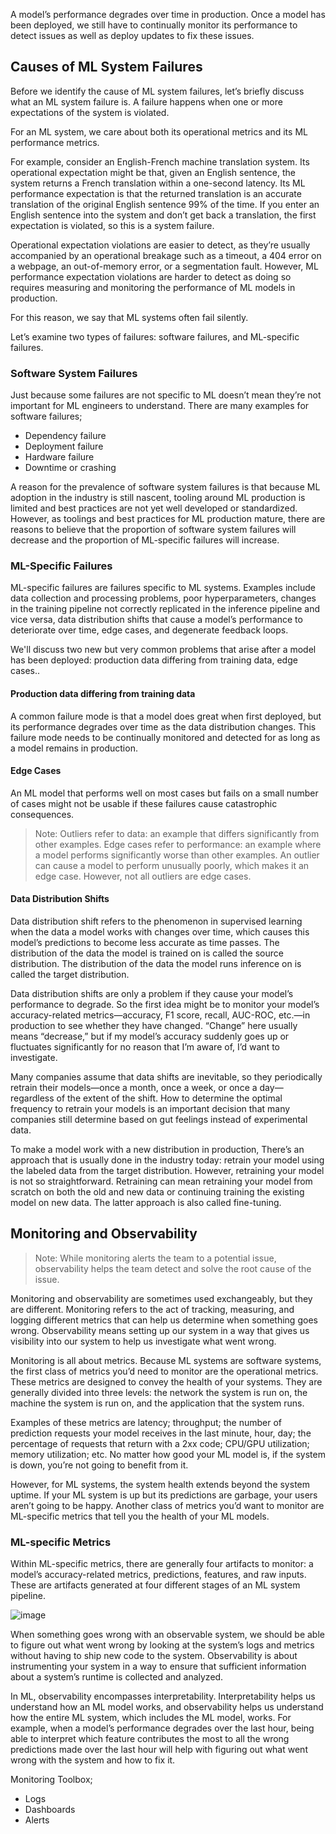 A model’s performance degrades over time in production. Once a model has been deployed, we still have to continually monitor its performance to detect issues as well as deploy updates to fix these issues.

## Causes of ML System Failures

Before we identify the cause of ML system failures, let’s briefly discuss what an ML system failure is. A failure happens when one or more expectations of the system is violated.

For an ML system, we care about both its operational metrics and its ML performance metrics.

For example, consider an English-French machine translation system. Its operational expectation might be that, given an English sentence, the system returns a French translation within a one-second latency. Its ML performance expectation is that the returned translation is an accurate translation of the original English sentence 99% of the time. If you enter an English sentence into the system and don’t get back a translation, the first expectation is violated, so this is a system failure.

Operational expectation violations are easier to detect, as they’re usually accompanied by an operational breakage such as a timeout, a 404 error on a webpage, an out-of-memory error, or a segmentation fault. However, ML performance expectation violations are harder to detect as doing so requires measuring and monitoring the performance of ML models in production.

For this reason, we say that ML systems often fail silently.

Let’s examine two types of failures: software failures, and ML-specific failures.

### Software System Failures

Just because some failures are not specific to ML doesn’t mean they’re not important for ML engineers to understand.
There are many examples for software failures;
* Dependency failure
* Deployment failure
* Hardware failure
* Downtime or crashing

A reason for the prevalence of software system failures is that because ML adoption in the industry is still nascent, tooling around ML production is limited and best practices are not yet well developed or standardized. However, as toolings and best practices for ML production mature, there are reasons to believe that the proportion of software system failures will decrease and the proportion of ML-specific failures will increase.

### ML-Specific Failures

ML-specific failures are failures specific to ML systems. Examples include data collection and processing problems, poor hyperparameters, changes in the training pipeline not correctly replicated in the inference pipeline and vice versa, data distribution shifts that cause a model’s performance to deteriorate over time, edge cases, and degenerate feedback loops.

We'll discuss two new but very common problems that arise after a model has been deployed: production data differing from training data, edge cases..

#### Production data differing from training data

A common failure mode is that a model does great when first deployed, but its performance degrades over time as the data distribution changes. This failure mode needs to be continually monitored and detected for as long as a model remains in production.
		
#### Edge Cases

An ML model that performs well on most cases but fails on a small number of cases might not be usable if these failures cause catastrophic consequences.

> Note: Outliers refer to data: an example that differs significantly from other examples. Edge cases refer to performance: an example where a model performs significantly worse than other examples. An outlier can cause a model to perform unusually poorly, which makes it an edge case. However, not all outliers are edge cases.
#### Data Distribution Shifts

Data distribution shift refers to the phenomenon in supervised learning when the data a model works with changes over time, which causes this model’s predictions to become less accurate as time passes. The distribution of the data the model is trained on is called the source distribution. The distribution of the data the model runs inference on is called the target distribution.

Data distribution shifts are only a problem if they cause your model’s performance to degrade. So the first idea might be to monitor your model’s accuracy-related metrics—accuracy, F1 score, recall, AUC-ROC, etc.—in production to see whether they have changed. “Change” here usually means “decrease,” but if my model’s accuracy suddenly goes up or fluctuates significantly for no reason that I’m aware of, I’d want to investigate.

Many companies assume that data shifts are inevitable, so they periodically retrain their models—once a month, once a week, or once a day—regardless of the extent of the shift. How to determine the optimal frequency to retrain your models is an important decision that many companies still determine based on gut feelings instead of experimental data.

To make a model work with a new distribution in production, There’s an approach that is usually done in the industry today: retrain your model using the labeled data from the target distribution. However, retraining your model is not so straightforward. Retraining can mean retraining your model from scratch on both the old and new data or continuing training the existing model on new data. The latter approach is also called fine-tuning.

## Monitoring and Observability 

> Note: While monitoring alerts the team to a potential issue, observability helps the team detect and solve the root cause of the issue.

Monitoring and observability are sometimes used exchangeably, but they are different. Monitoring refers to the act of tracking, measuring, and logging different metrics that can help us determine when something goes wrong. Observability means setting up our system in a way that gives us visibility into our system to help us investigate what went wrong.

Monitoring is all about metrics. Because ML systems are software systems, the first class of metrics you’d need to monitor are the operational metrics.
These metrics are designed to convey the health of your systems. They are generally divided into three levels: the network the system is run on, the machine the system is run on, and the application that the system runs.

Examples of these metrics are latency; throughput; the number of prediction requests your model receives in the last minute, hour, day; the percentage of requests that return with a 2xx code; CPU/GPU utilization; memory utilization; etc. No matter how good your ML model is, if the system is down, you’re not going to benefit from it.

However, for ML systems, the system health extends beyond the system uptime. If your ML system is up but its predictions are garbage, your users aren’t going to be happy. Another class of metrics you’d want to monitor are ML-specific metrics that tell you the health of your ML models.

### ML-specific Metrics

Within ML-specific metrics, there are generally four artifacts to monitor: a model’s accuracy-related metrics, predictions, features, and raw inputs. These are artifacts generated at four different stages of an ML system pipeline.

![image](https://user-images.githubusercontent.com/37369603/218972490-004f277c-71b3-4092-9b7f-3ae97f65a63f.png)

When something goes wrong with an observable system, we should be able to figure out what went wrong by looking at the system’s logs and metrics without having to ship new code to the system. Observability is about instrumenting your system in a way to ensure that sufficient information about a system’s runtime is collected and analyzed.

In ML, observability encompasses interpretability. Interpretability helps us understand how an ML model works, and observability helps us understand how the entire ML system, which includes the ML model, works. For example, when a model’s performance degrades over the last hour, being able to interpret which feature contributes the most to all the wrong predictions made over the last hour will help with figuring out what went wrong with the system and how to fix it.

Monitoring Toolbox;
* Logs
* Dashboards
* Alerts
